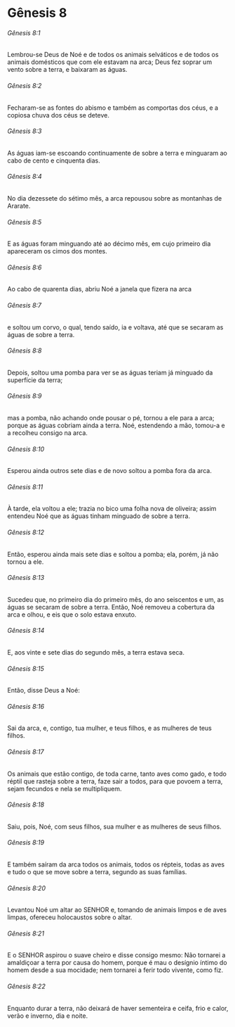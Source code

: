 # Gênesis 8

###### Gênesis 8:1

Lembrou-se Deus de Noé e de todos os animais selváticos e de todos os animais domésticos que com ele estavam na arca; Deus fez soprar um vento sobre a terra, e baixaram as águas.

###### Gênesis 8:2

Fecharam-se as fontes do abismo e também as comportas dos céus, e a copiosa chuva dos céus se deteve.

###### Gênesis 8:3

As águas iam-se escoando continuamente de sobre a terra e minguaram ao cabo de cento e cinquenta dias.

###### Gênesis 8:4

No dia dezessete do sétimo mês, a arca repousou sobre as montanhas de Ararate.

###### Gênesis 8:5

E as águas foram minguando até ao décimo mês, em cujo primeiro dia apareceram os cimos dos montes.

###### Gênesis 8:6

Ao cabo de quarenta dias, abriu Noé a janela que fizera na arca

###### Gênesis 8:7

e soltou um corvo, o qual, tendo saído, ia e voltava, até que se secaram as águas de sobre a terra.

###### Gênesis 8:8

Depois, soltou uma pomba para ver se as águas teriam já minguado da superfície da terra;

###### Gênesis 8:9

mas a pomba, não achando onde pousar o pé, tornou a ele para a arca; porque as águas cobriam ainda a terra. Noé, estendendo a mão, tomou-a e a recolheu consigo na arca.

###### Gênesis 8:10

Esperou ainda outros sete dias e de novo soltou a pomba fora da arca.

###### Gênesis 8:11

À tarde, ela voltou a ele; trazia no bico uma folha nova de oliveira; assim entendeu Noé que as águas tinham minguado de sobre a terra.

###### Gênesis 8:12

Então, esperou ainda mais sete dias e soltou a pomba; ela, porém, já não tornou a ele.

###### Gênesis 8:13

Sucedeu que, no primeiro dia do primeiro mês, do ano seiscentos e um, as águas se secaram de sobre a terra. Então, Noé removeu a cobertura da arca e olhou, e eis que o solo estava enxuto.

###### Gênesis 8:14

E, aos vinte e sete dias do segundo mês, a terra estava seca.

###### Gênesis 8:15

Então, disse Deus a Noé:

###### Gênesis 8:16

Sai da arca, e, contigo, tua mulher, e teus filhos, e as mulheres de teus filhos.

###### Gênesis 8:17

Os animais que estão contigo, de toda carne, tanto aves como gado, e todo réptil que rasteja sobre a terra, faze sair a todos, para que povoem a terra, sejam fecundos e nela se multipliquem.

###### Gênesis 8:18

Saiu, pois, Noé, com seus filhos, sua mulher e as mulheres de seus filhos.

###### Gênesis 8:19

E também saíram da arca todos os animais, todos os répteis, todas as aves e tudo o que se move sobre a terra, segundo as suas famílias.

###### Gênesis 8:20

Levantou Noé um altar ao SENHOR e, tomando de animais limpos e de aves limpas, ofereceu holocaustos sobre o altar.

###### Gênesis 8:21

E o SENHOR aspirou o suave cheiro e disse consigo mesmo: Não tornarei a amaldiçoar a terra por causa do homem, porque é mau o desígnio íntimo do homem desde a sua mocidade; nem tornarei a ferir todo vivente, como fiz.

###### Gênesis 8:22

Enquanto durar a terra, não deixará de haver sementeira e ceifa, frio e calor, verão e inverno, dia e noite.

